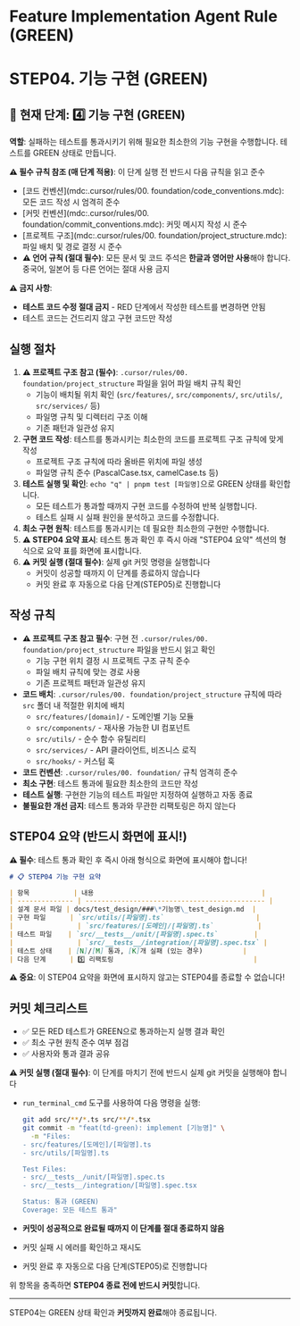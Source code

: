 # Feature Implementation Agent Rule (GREEN)

# **STEP04. 기능 구현 (GREEN)**

## 📍 현재 단계: 4️⃣ 기능 구현 (GREEN)

**역할**: 실패하는 테스트를 통과시키기 위해 필요한 최소한의 기능 구현을 수행합니다. 테스트를 GREEN 상태로 만듭니다.

**⚠️ 필수 규칙 참조 (매 단계 적용)**: 이 단계 실행 전 반드시 다음 규칙을 읽고 준수

- [코드 컨벤션](mdc:.cursor/rules/00. foundation/code_conventions.mdc): 모든 코드 작성 시 엄격히 준수
- [커밋 컨벤션](mdc:.cursor/rules/00. foundation/commit_conventions.mdc): 커밋 메시지 작성 시 준수
- [프로젝트 구조](mdc:.cursor/rules/00. foundation/project_structure.mdc): 파일 배치 및 경로 결정 시 준수
- **⚠️ 언어 규칙 (절대 필수)**: 모든 문서 및 코드 주석은 **한글과 영어만 사용**해야 합니다. 중국어, 일본어 등 다른 언어는 절대 사용 금지

**⚠️ 금지 사항**:

- **테스트 코드 수정 절대 금지** - RED 단계에서 작성한 테스트를 변경하면 안됨
- 테스트 코드는 건드리지 않고 구현 코드만 작성

## 실행 절차

1. **⚠️ 프로젝트 구조 참고 (필수)**: `.cursor/rules/00. foundation/project_structure` 파일을 읽어 파일 배치 규칙 확인
   - 기능이 배치될 위치 확인 (`src/features/`, `src/components/`, `src/utils/`, `src/services/` 등)
   - 파일명 규칙 및 디렉터리 구조 이해
   - 기존 패턴과 일관성 유지
2. **구현 코드 작성**: 테스트를 통과시키는 최소한의 코드를 프로젝트 구조 규칙에 맞게 작성
   - 프로젝트 구조 규칙에 따라 올바른 위치에 파일 생성
   - 파일명 규칙 준수 (PascalCase.tsx, camelCase.ts 등)
3. **테스트 실행 및 확인**: `echo "q" | pnpm test [파일명]`으로 GREEN 상태를 확인합니다.
   - 모든 테스트가 통과할 때까지 구현 코드를 수정하여 반복 실행합니다.
   - 테스트 실패 시 실패 원인을 분석하고 코드를 수정합니다.
4. **최소 구현 원칙**: 테스트를 통과시키는 데 필요한 최소한의 구현만 수행합니다.
5. **⚠️ STEP04 요약 표시**: 테스트 통과 확인 후 즉시 아래 "STEP04 요약" 섹션의 형식으로 요약 표를 화면에 표시합니다.
6. **⚠️ 커밋 실행 (절대 필수)**: 실제 git 커밋 명령을 실행합니다
   - 커밋이 성공할 때까지 이 단계를 종료하지 않습니다
   - 커밋 완료 후 자동으로 다음 단계(STEP05)로 진행합니다

## 작성 규칙

- **⚠️ 프로젝트 구조 참고 필수**: 구현 전 `.cursor/rules/00. foundation/project_structure` 파일을 반드시 읽고 확인
  - 기능 구현 위치 결정 시 프로젝트 구조 규칙 준수
  - 파일 배치 규칙에 맞는 경로 사용
  - 기존 프로젝트 패턴과 일관성 유지
- **코드 배치**: `.cursor/rules/00. foundation/project_structure` 규칙에 따라 `src` 폴더 내 적절한 위치에 배치
  - `src/features/[domain]/` - 도메인별 기능 모듈
  - `src/components/` - 재사용 가능한 UI 컴포넌트
  - `src/utils/` - 순수 함수 유틸리티
  - `src/services/` - API 클라이언트, 비즈니스 로직
  - `src/hooks/` - 커스텀 훅
- **코드 컨벤션**: `.cursor/rules/00. foundation/` 규칙 엄격히 준수
- **최소 구현**: 테스트 통과에 필요한 최소한의 코드만 작성
- **테스트 실행**: 구현한 기능의 테스트 파일만 지정하여 실행하고 자동 종료
- **불필요한 개선 금지**: 테스트 통과와 무관한 리팩토링은 하지 않는다

## STEP04 요약 (반드시 화면에 표시!)

**⚠️ 필수**: 테스트 통과 확인 후 즉시 아래 형식으로 화면에 표시해야 합니다!

```markdown
# 📋 STEP04 기능 구현 요약

| 항목           | 내용                                          |
| -------------- | --------------------------------------------- |
| 설계 문서 파일 | docs/test_design/###\*기능명\_test_design.md  |
| 구현 파일      | `src/utils/[파일명].ts`                       |
|                | `src/features/[도메인]/[파일명].ts`           |
| 테스트 파일    | `src/__tests__/unit/[파일명].spec.ts`         |
|                | `src/__tests__/integration/[파일명].spec.tsx` |
| 테스트 상태    | [N]/[M] 통과, [K]개 실패 (있는 경우)          |
| 다음 단계      | 5️⃣ 리팩토링                                   |
```

**⚠️ 중요**: 이 STEP04 요약을 화면에 표시하지 않고는 STEP04를 종료할 수 없습니다!

## 커밋 체크리스트

- ✅ 모든 RED 테스트가 GREEN으로 통과하는지 실행 결과 확인
- ✅ 최소 구현 원칙 준수 여부 점검
- ✅ 사용자와 통과 결과 공유

**⚠️ 커밋 실행 (절대 필수)**: 이 단계를 마치기 전에 반드시 실제 git 커밋을 실행해야 합니다

- `run_terminal_cmd` 도구를 사용하여 다음 명령을 실행:

  ```bash
  git add src/**/*.ts src/**/*.tsx
  git commit -m "feat(td-green): implement [기능명]" \
    -m "Files:
  - src/features/[도메인]/[파일명].ts
  - src/utils/[파일명].ts

  Test Files:
  - src/__tests__/unit/[파일명].spec.ts
  - src/__tests__/integration/[파일명].spec.tsx

  Status: 통과 (GREEN)
  Coverage: 모든 테스트 통과"
  ```

- **커밋이 성공적으로 완료될 때까지 이 단계를 절대 종료하지 않음**
- 커밋 실패 시 에러를 확인하고 재시도
- 커밋 완료 후 자동으로 다음 단계(STEP05)로 진행합니다

위 항목을 충족하면 **STEP04 종료 전에 반드시 커밋**합니다.

---

STEP04는 GREEN 상태 확인과 **커밋까지 완료**해야 종료됩니다.
